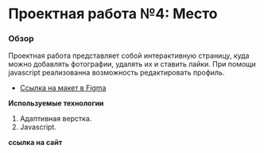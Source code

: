# Проектная работа №4: Место

### **Обзор**

Проектная работа представляет собой интерактивную страницу, куда можно добавлять фотографии, удалять их и ставить лайки. При помощи javascript реализованна возможность редактировать профиль.

* [Ссылка на макет в Figma](https://www.figma.com/file/StZjf8HnoeLdiXS7dYrLAh/JavaScript.-Sprint-4)

**Используемые технологии**

1. Адаптивная верстка.
2. Javascript.

**ссылка на сайт**


